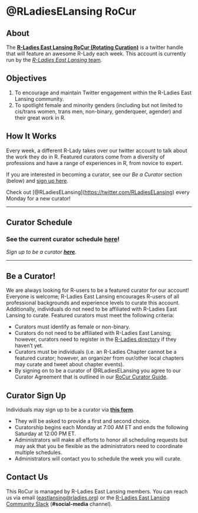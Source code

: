 @RLadiesELansing RoCur
======================

About
-----

The **[R-Ladies East Lansing RoCur (Rotating Curation)](https://twitter.com/RLadiesELansing)** is a twitter handle that will feature an awesome R-Lady each week. This account is currently run by the [_R-Ladies East Lansing_ team](https://rladies-eastlansing.github.io).

Objectives
----------

1.  To encourage and maintain Twitter engagement within the R-Ladies East Lansing community.
2.  To spotlight female and minority genders (including but not limited to cis/trans women, trans men, non-binary, genderqueer, agender) and their great work in R.

How It Works
------------

Every week, a different R-Lady takes over our twitter account to talk about the work they do in R. Featured curators come from a diversity of professions and have a range of experiences in R, from novice to expert.

If you are interested in becoming a curator, see our *Be a Curator* section (below) and [sign up here](https://tinyurl.com/rlel-rocur).

Check out \[@RLadiesELansing\](<https://twitter.com/RLadiesELansing>) every Monday for a new curator!

------------------------------------------------------------------------

Curator Schedule
----------------

### See the current curator schedule **[here](https://tinyurl.com/rlel-rocur-schedule)**!

*Sign up to be a curator **[here](https://tinyurl.com/rlel-rocur)**.*

------------------------------------------------------------------------

Be a Curator!
-------------

We are always looking for R-users to be a featured curator for our account! Everyone is welcome; R-Ladies East Lansing encourages R-users of all professional backgrounds and experience levels to curate this account. Additionally, individuals do not need to be affiliated with R-Ladies East Lansing to curate. Featured curators must meet the following criteria:

-   Curators must identify as female or non-binary.
-   Curators do not need to be affiliated with R-Ladies East Lansing; however, curators need to register in the [R-Ladies directory](https://rladies.org/directory/) if they haven’t yet.
-   Curators must be individuals (i.e. an R-Ladies Chapter cannot be a featured curator; however, an organizer from our/other local chapters may curate and tweet about chapter events).
-   By signing on to be a curator of @RLadiesELansing you agree to our Curator Agreement that is outlined in our [RoCur Curator Guide](https://tinyurl.com/rlel-rocur-guide).

Curator Sign Up
---------------

Individuals may sign up to be a curator via **[this form](https://tinyurl.com/rlel-rocur)**.

-   They will be asked to provide a first and second choice.
-   Curatorship begins each Monday at 7:00 AM ET and ends the following Saturday at 12:00 PM ET.
-   Administrators will make all efforts to honor all scheduling requests but may ask that you be flexible as the administrators need to coordinate multiple schedules.
-   Administrators will contact you to schedule the week you will curate.

Contact Us
----------

This RoCur is managed by R-Ladies East Lansing members. You can reach us via email (<eastlansing@rladies.org>) or the [R-Ladies East Lansing Community Slack](https://rladies-eastlansing.slack.com) (**\#social-media** channel).

